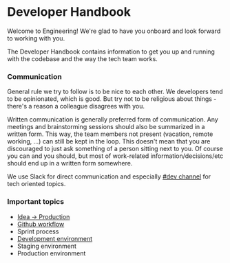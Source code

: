 # Developer Handbook

Welcome to Engineering! We're glad to have you onboard and look forward to working with you.

The Developer Handbook contains information to get you up and running with the codebase and the way the tech team works.

### Communication
General rule we try to follow is to be nice to each other. We developers tend to be opinionated, which is good. But try not to be religious about things - there's a reason a colleague disagrees with you.

Written communication is generally preferred form of communication. Any meetings and brainstorming sessions should also be summarized in a written form. This way, the team members not present (vacation, remote working, ...) can still be kept in the loop. This doesn't mean that you are discouraged to just ask something of a person sitting next to you. Of course you can and you should, but most of work-related information/decisions/etc should end up in a written form somewhere.
 
We use Slack for direct communication and especially [#dev channel](https://scaut.slack.com/messages/dev) for tech oriented topics.

### Important topics

* [Idea -> Production](/handbook/idea-to-production.md)
* [Github workflow](/handbook/gitflow.md)
* Sprint process
* [Development environment](/handbook/development.md)
* Staging environment
* Production environment
